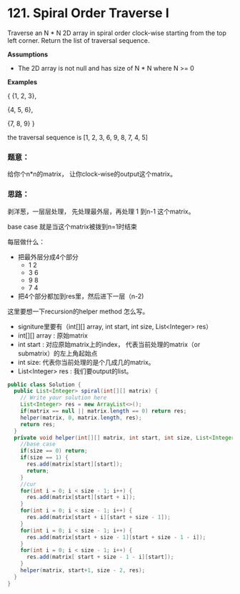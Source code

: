 # 121. Spiral Order Traverse I

Traverse an N \* N 2D array in spiral order clock-wise starting from the top left corner. Return the list of traversal sequence.

**Assumptions**

* The 2D array is not null and has size of N \* N where N &gt;= 0

**Examples**

{ {1,  2,  3},

  {4,  5,  6},

  {7,  8,  9} }

the traversal sequence is \[1, 2, 3, 6, 9, 8, 7, 4, 5\]

### 题意：

给你个n\*n的matrix， 让你clock-wise的output这个matrix。

### 思路：

剥洋葱，一层层处理， 先处理最外层，再处理 1 到n-1 这个matrix。

base case 就是当这个matrix被拨到n=1时结束

每层做什么：

* 把最外层分成4个部分
  * 1 2 
  * 3 6 
  * 9 8 
  * 7 4 
* 把4个部分都加到res里，然后进下一层（n-2\)

这里要想一下recursion的helper method 怎么写。

* signiture里要有（int\[\]\[\] array, int start, int size, List&lt;Integer&gt; res）
* int\[\]\[\] array : 原始matrix
* int start : 对应原始matrix上的index， 代表当前处理的matrix（or submatrix）的左上角起始点
* int size: 代表你当前处理的是个几成几的matrix。
* List&lt;Integer&gt; res :  我们要output的list。

```java
public class Solution {
  public List<Integer> spiral(int[][] matrix) {
    // Write your solution here
    List<Integer> res = new ArrayList<>();
    if(matrix == null || matrix.length == 0) return res;
    helper(matrix, 0, matrix.length, res);
    return res; 
  }
  private void helper(int[][] matrix, int start, int size, List<Integer> res) {
    //base case
    if(size == 0) return;
    if(size == 1) {
      res.add(matrix[start][start]);
      return;
    }
    //cur 
    for(int i = 0; i < size - 1; i++) {
      res.add(matrix[start][start + i]);
    }
    for(int i = 0; i < size - 1; i++) {
      res.add(matrix[start + i][start + size - 1]);
    }
    for(int i = 0; i < size - 1; i++) {
      res.add(matrix[start + size - 1][start + size - 1 - i]);
    }
    for(int i = 0; i < size - 1; i++) {
      res.add(matrix[ start + size - 1 - i][start]);
    }
    helper(matrix, start+1, size - 2, res);
  }
}
```

